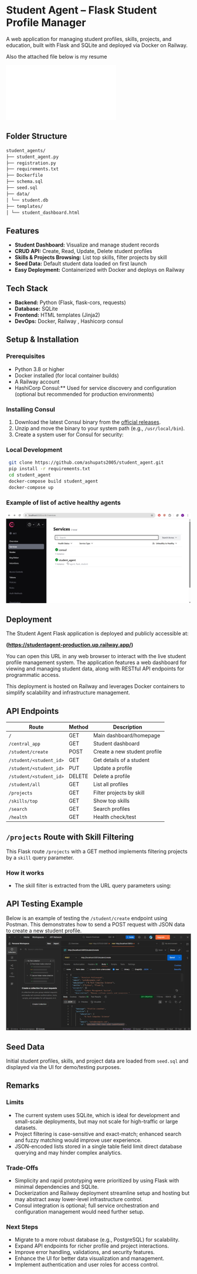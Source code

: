 # Student Agent – Flask Student Profile Manager

A web application for managing student profiles, skills, projects, and education, built with Flask and SQLite and deployed via Docker on Railway.

Also the attached file below is my resume

 ![resume](./Ashutoshresume.pdf)

## Folder Structure
```sh
student_agents/
├── student_agent.py
├── registration.py
├── requirements.txt
├── Dockerfile
├── schema.sql
├── seed.sql
├── data/
│ └── student.db
├── templates/
│ └── student_dashboard.html
```

## Features

- **Student Dashboard:** Visualize and manage student records  
- **CRUD API:** Create, Read, Update, Delete student profiles  
- **Skills & Projects Browsing:** List top skills, filter projects by skill  
- **Seed Data:** Default student data loaded on first launch  
- **Easy Deployment:** Containerized with Docker and deploys on Railway

## Tech Stack

- **Backend:** Python (Flask, flask-cors, requests)  
- **Database:** SQLite  
- **Frontend:** HTML templates (Jinja2)  
- **DevOps:** Docker, Railway , Hashicorp consul

## Setup & Installation

### Prerequisites

- Python 3.8 or higher  
- Docker installed (for local container builds)  
- A Railway account
- HashiCorp Consul:** Used for service discovery and configuration (optional but recommended for production environments)
  
### Installing Consul
1. Download the latest Consul binary from the [official releases](https://releases.hashicorp.com/consul/).  
2. Unzip and move the binary to your system path (e.g., `/usr/local/bin`).  
3. Create a system user for Consul for security:

### Local Development

```sh
 git clone https://github.com/ashupats2005/student_agent.git
 pip install -r requirements.txt
 cd student_agent
 docker-compose build student_agent
 docker-compose up

```

### Example of list of active healthy agents
 ![consul healthy agents list](./agents.jpg)
 
## Deployment

The Student Agent Flask application is deployed and publicly accessible at:

**(https://studentagent-production.up.railway.app/)**

You can open this URL in any web browser to interact with the live student profile management system. The application features a web dashboard for viewing and managing student data, along with RESTful API endpoints for programmatic access.

This deployment is hosted on Railway and leverages Docker containers to simplify scalability and infrastructure management.

## API Endpoints

| Route                      | Method | Description                   |
|----------------------------|--------|-------------------------------|
| `/`                        | GET    | Main dashboard/homepage       |
| `/central_app`             | GET    | Student dashboard             |
| `/student/create`          | POST   | Create a new student profile  |
| `/student/<student_id>`    | GET    | Get details of a student      |
| `/student/<student_id>`    | PUT    | Update a profile              |
| `/student/<student_id>`    | DELETE | Delete a profile              |
| `/student/all`             | GET    | List all profiles             |
| `/projects`                | GET    | Filter projects by skill      |
| `/skills/top`              | GET    | Show top skills               |
| `/search`                  | GET    | Search profiles               |
| `/health`                  | GET    | Health check/test             |

## `/projects` Route with Skill Filtering

This Flask route `/projects` with a GET method implements filtering projects by a `skill` query parameter.

### How it works

- The skill filter is extracted from the URL query parameters using:


## API Testing Example

Below is an example of testing the `/student/create` endpoint using Postman. This demonstrates how to send a POST request with JSON data to create a new student profile.
 ![postmanimage](./postman.jpg)



## Seed Data

Initial student profiles, skills, and project data are loaded from `seed.sql` and displayed via the UI for demo/testing purposes.

## Remarks

### Limits
- The current system uses SQLite, which is ideal for development and small-scale deployments, but may not scale for high-traffic or large datasets.
- Project filtering is case-sensitive and exact-match; enhanced search and fuzzy matching would improve user experience.
- JSON-encoded lists stored in a single table field limit direct database querying and may hinder complex analytics.

### Trade-Offs
- Simplicity and rapid prototyping were prioritized by using Flask with minimal dependencies and SQLite.
- Dockerization and Railway deployment streamline setup and hosting but may abstract away lower-level infrastructure control.
- Consul integration is optional; full service orchestration and configuration management would need further setup.

### Next Steps
- Migrate to a more robust database (e.g., PostgreSQL) for scalability.
- Expand API endpoints for richer profile and project interactions.
- Improve error handling, validations, and security features.
- Enhance the UI for better data visualization and management.
- Implement authentication and user roles for access control.










